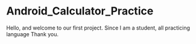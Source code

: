# Android_Calculator_Practice

Hello, and welcome to our first project.
Since I am a student, all practicing language 
Thank you.
